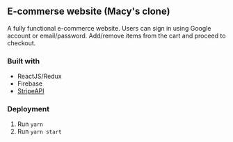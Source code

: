 ## E-commerse website (Macy's clone)

A fully functional e-commerce website. Users can sign in using Google account or email/password. Add/remove items from the cart and proceed to checkout.


### Built with

- ReactJS/Redux
- Firebase
- [StripeAPI](https://stripe.com)

### Deployment

1. Run `yarn`
2. Run `yarn start`
